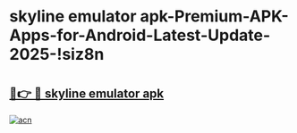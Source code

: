 # skyline emulator apk-Premium-APK-Apps-for-Android-Latest-Update-2025-!siz8n

# <h2><a href="https://googleone.com">🔗👉 🔴 skyline emulator apk</a></h2>

[![acn](https://github.com/user-attachments/assets/0f9c940e-d8b0-45ae-aac7-cd30a18b3e1c)](https://googleone.com)

